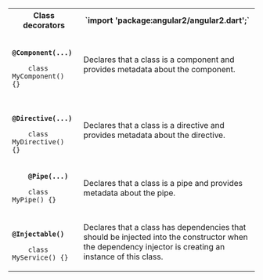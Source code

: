 <table id="class-decorators">

<tr>
  <th>Class decorators</th>
  <th markdown="1">
  `import 'package:angular2/angular2.dart';`
  </th>
</tr>

<tr>
  <td class="nowrap"><code class="prettyprint lang-dart">
    <b>@Component(...)</b><br>
    class MyComponent() {}
  </code></td>
  <td markdown="1">
  Declares that a class is a component and provides metadata about the component.
  </td>
</tr>

<tr>
  <td class="nowrap"><code class="prettyprint lang-dart">
    <b>@Directive(...)</b><br>
    class MyDirective() {}
  </code></td>
  <td markdown="1">
  Declares that a class is a directive and provides metadata about the directive.
  </td>
</tr>

<tr>
  <td class="nowrap"><code class="prettyprint lang-dart">
    <b>@Pipe(...)</b><br>
    class MyPipe() {}
  </code></td>
  <td markdown="1">
  Declares that a class is a pipe and provides metadata about the pipe.
  </td>
</tr>

<tr>
  <td class="nowrap"><code class="prettyprint lang-dart">
    <b>@Injectable()</b><br>
    class MyService() {}
  </code></td>
  <td markdown="1">
  Declares that a class has dependencies that should be injected into the constructor when the dependency injector is creating an instance of this class.
  </td>
</tr>

</table>
